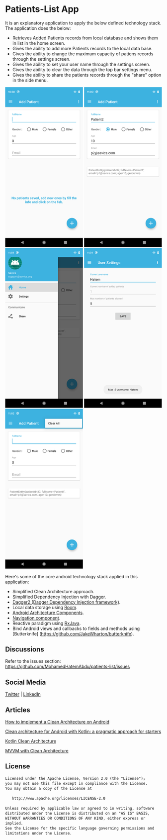 Patients-List App
=

It is an explanatory application to apply the below defined technology stack. The application does the below:

- Retrieves Added Patients records from local database and shows them in list in the home screen.
- Gives the ability to add more Patients records to the local data base.
- Gives the ability to change the maximum capacity of patiens records through the settings screen.
- Gives the ability to set your user name through the settings screen.
- Gives the ability to clear the data through the top bar settings menu.
- Gives the ability to share the patients records through the "share" option in the side menu.


<img src="/screenshot/screen_1.png" width= "250px"/> <img src="/screenshot/screen_2.png" width= "250px"/> <img src="/screenshot/screen_3.png" width= "250px"/> <img src="/screenshot/screen_4.png" width= "250px"/> <img src="/screenshot/screen_5.png" width= "250px"/>


Here's some of the core android technology stack applied in this application:

- Simplified Clean Architecture approach.
- Simplified Dependency Injection with Dagger.
- [Dagger2 (Dagger Dependency Injection framework)](https://dagger.dev/).
- Local data storage using [Room](https://developer.android.com/topic/libraries/architecture/room).
- [Android Architecture Components](https://developer.android.com/topic/libraries/architecture).
- [Navigation component](https://developer.android.com/guide/navigation/navigation-getting-started).
- Reactive paradigm using [RxJava](https://github.com/ReactiveX/RxJava).
- Bind Android views and callbacks to fields and methods using [Butterknife] (https://github.com/JakeWharton/butterknife).

Discussions
-
Refer to the issues section: https://github.com/MohamedHatemAbdu/patients-list/issues


Social Media
-
[Twitter](https://twitter.com/MohamedHatem92) |  [LinkedIn](https://linkedin.com/in/mohamedhatemabdu)

Articles
-
[How to implement a Clean Architecture on Android](https://proandroiddev.com/how-to-implement-a-clean-architecture-on-android-2e5e8c8e81fe)

[Clean architecture for Android with Kotlin: a pragmatic approach for starters](https://antonioleiva.com/clean-architecture-android/)

[Kotlin Clean Architecture](https://proandroiddev.com/kotlin-clean-architecture-1ad42fcd97fa)

[MVVM with Clean Architecture](https://proandroiddev.com/mvvm-with-clean-architecture-c2c021e05c89)


License
-

    Licensed under the Apache License, Version 2.0 (the "License");
    you may not use this file except in compliance with the License.
    You may obtain a copy of the License at

       http://www.apache.org/licenses/LICENSE-2.0

    Unless required by applicable law or agreed to in writing, software
    distributed under the License is distributed on an "AS IS" BASIS,
    WITHOUT WARRANTIES OR CONDITIONS OF ANY KIND, either express or implied.
    See the License for the specific language governing permissions and
    limitations under the License. 
